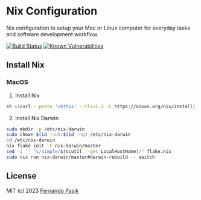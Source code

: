 # Nix Configuration

Nix configuration to setup your Mac or Linux computer for everyday tasks and software development
workflow.

<!-- BADGES - START -->

[![Build Status](https://github.com/fernandopasik/pc-playbook/actions/workflows/main.yml/badge.svg)](https://github.com/fernandopasik/pc-playbook/actions/workflows/main.yml "Build Status")
[![Known Vulnerabilities](https://snyk.io/test/github/fernandopasik/pc-playbook/badge.svg?targetFile=package.json)](https://snyk.io/test/github/fernandopasik/pc-playbook?targetFile=package.json "Known Vulnerabilities")

<!-- BADGES - END -->

## Install Nix

### MacOS

1. Install Nix

```sh
sh <(curl --proto '=https' --tlsv1.2 -L https://nixos.org/nix/install)
```

2. Install Nix Darwin

```sh
sudo mkdir -p /etc/nix-darwin
sudo chown $(id -nu):$(id -ng) /etc/nix-darwin
cd /etc/nix-darwin
nix flake init -t nix-darwin/master
sed -i '' "s/simple/$(scutil --get LocalHostName)/" flake.nix
sudo nix run nix-darwin/master#darwin-rebuild -- switch
```

## License

MIT (c) 2023 [Fernando Pasik](https://fernandopasik.com)
